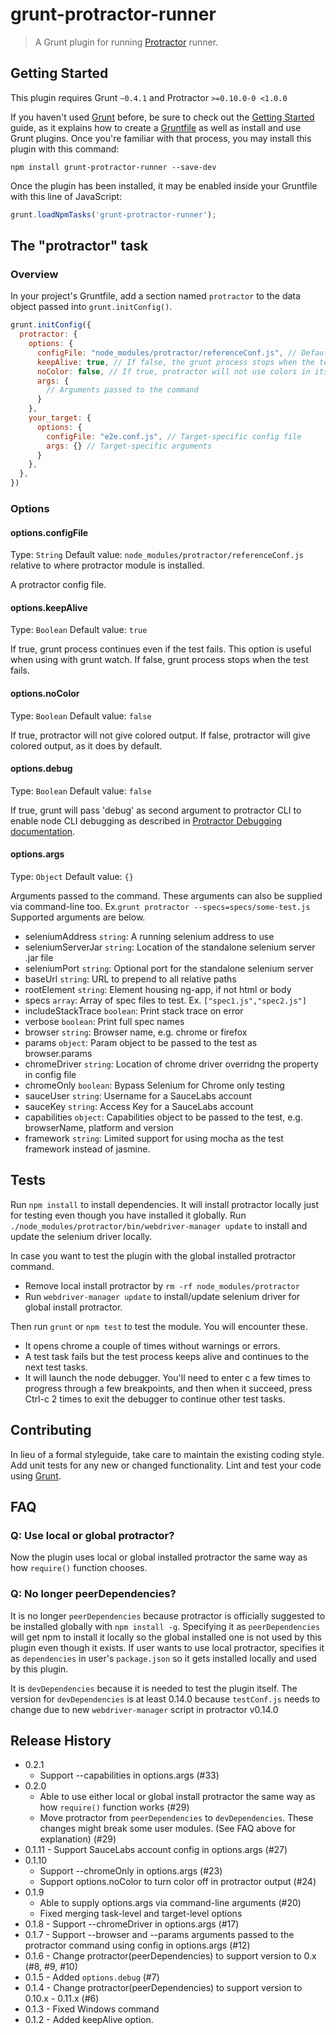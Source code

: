 # grunt-protractor-runner

> A Grunt plugin for running [Protractor](https://github.com/angular/protractor) runner.

## Getting Started
This plugin requires Grunt `~0.4.1` and Protractor `>=0.10.0-0 <1.0.0`

If you haven't used [Grunt](http://gruntjs.com/) before, be sure to check out the [Getting Started](http://gruntjs.com/getting-started) guide, as it explains how to create a [Gruntfile](http://gruntjs.com/sample-gruntfile) as well as install and use Grunt plugins. Once you're familiar with that process, you may install this plugin with this command:

```shell
npm install grunt-protractor-runner --save-dev
```

Once the plugin has been installed, it may be enabled inside your Gruntfile with this line of JavaScript:

```js
grunt.loadNpmTasks('grunt-protractor-runner');
```

## The "protractor" task

### Overview
In your project's Gruntfile, add a section named `protractor` to the data object passed into `grunt.initConfig()`.

```js
grunt.initConfig({
  protractor: {
    options: {
      configFile: "node_modules/protractor/referenceConf.js", // Default config file
      keepAlive: true, // If false, the grunt process stops when the test fails.
      noColor: false, // If true, protractor will not use colors in its output.
      args: {
        // Arguments passed to the command
      }
    },
    your_target: {
      options: {
        configFile: "e2e.conf.js", // Target-specific config file
        args: {} // Target-specific arguments
      }
    },
  },
})
```

### Options

#### options.configFile
Type: `String`
Default value: `node_modules/protractor/referenceConf.js` relative to where protractor module is installed.

A protractor config file.

#### options.keepAlive
Type: `Boolean`
Default value: `true`

If true, grunt process continues even if the test fails. This option is useful when using with grunt watch.
If false, grunt process stops when the test fails.

#### options.noColor
Type: `Boolean`
Default value: `false`

If true, protractor will not give colored output.
If false, protractor will give colored output, as it does by default.

#### options.debug
Type: `Boolean`
Default value: `false`

If true, grunt will pass 'debug' as second argument to protractor CLI to enable node CLI debugging as described in [Protractor Debugging documentation](https://github.com/angular/protractor/blob/master/docs/debugging.md).

#### options.args
Type: `Object`
Default value: `{}`

Arguments passed to the command. These arguments can also be supplied via command-line too. Ex.`grunt protractor --specs=specs/some-test.js`
Supported arguments are below.

* seleniumAddress `string`: A running selenium address to use
* seleniumServerJar `string`: Location of the standalone selenium server .jar file
* seleniumPort `string`: Optional port for the standalone selenium server
* baseUrl `string`: URL to prepend to all relative paths
* rootElement `string`: Element housing ng-app, if not html or body
* specs `array`: Array of spec files to test. Ex. `["spec1.js","spec2.js"]`
* includeStackTrace `boolean`: Print stack trace on error
* verbose `boolean`: Print full spec names
* browser `string`: Browser name, e.g. chrome or firefox
* params `object`: Param object to be passed to the test as browser.params
* chromeDriver `string`: Location of chrome driver overridng the property in config file
* chromeOnly `boolean`: Bypass Selenium for Chrome only testing
* sauceUser `string`: Username for a SauceLabs account
* sauceKey `string`: Access Key for a SauceLabs account
* capabilities `object`: Capabilities object to be passed to the test, e.g. browserName, platform and version
* framework `string`: Limited support for using mocha as the test framework instead of jasmine.

## Tests

Run `npm install` to install dependencies. It will install protractor locally just for testing even though you have installed it globally.
Run `./node_modules/protractor/bin/webdriver-manager update` to install and update the selenium driver locally.

In case you want to test the plugin with the global installed protractor command.

* Remove local install protractor by `rm -rf node_modules/protractor`
* Run `webdriver-manager update` to install/update selenium driver for global install protractor.

Then run `grunt` or `npm test` to test the module. You will encounter these.

* It opens chrome a couple of times without warnings or errors.
* A test task fails but the test process keeps alive and continues to the next test tasks.
* It will launch the node debugger. You'll need to enter c a few times to progress through a few breakpoints, and then when it succeed, press Ctrl-c 2 times to exit the debugger to continue other test tasks.

## Contributing
In lieu of a formal styleguide, take care to maintain the existing coding style. Add unit tests for any new or changed functionality. Lint and test your code using [Grunt](http://gruntjs.com/).

## FAQ

### Q: Use local or global protractor?

Now the plugin uses local or global installed protractor the same way as how `require()` function chooses.

### Q: No longer peerDependencies?

It is no longer `peerDependencies` because protractor is officially suggested to be installed globally with `npm install -g`. Specifying it as `peerDependencies` will get npm to install it locally so the global installed one is not used by this plugin even though it exists. If user wants to use local protractor, specifies it as `dependencies` in user's `package.json` so it gets installed locally and used by this plugin.

It is `devDependencies` because it is needed to test the plugin itself. The version for `devDependencies` is at least 0.14.0 because `testConf.js` needs to change due to new `webdriver-manager` script in protractor v0.14.0

## Release History

* 0.2.1
  * Support --capabilities in options.args (#33)
* 0.2.0
  * Able to use either local or global install protractor the same way as how `require()` function works (#29)
  * Move protractor from `peerDependencies` to `devDependencies`. These changes might break some user modules. (See FAQ above for explanation) (#29)
* 0.1.11 - Support SauceLabs account config in options.args (#27)
* 0.1.10
  * Support --chromeOnly in options.args (#23)
  * Support options.noColor to turn color off in protractor output (#24)
* 0.1.9
  * Able to supply options.args via command-line arguments (#20)
  * Fixed merging task-level and target-level options
* 0.1.8 - Support --chromeDriver in options.args (#17)
* 0.1.7 - Support --browser and --params arguments passed to the protractor command using config in options.args (#12)
* 0.1.6 - Change protractor(peerDependencies) to support version to 0.x (#8, #9, #10)
* 0.1.5 - Added `options.debug` (#7)
* 0.1.4 - Change protractor(peerDependencies) to support version to 0.10.x - 0.11.x (#6)
* 0.1.3 - Fixed Windows command
* 0.1.2 - Added keepAlive option.
